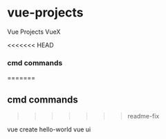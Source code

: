 # vue-projects

Vue Projects VueX

<<<<<<< HEAD
### cmd commands
=======
## cmd commands
>>>>>>> readme-fix

vue create hello-world
vue ui

